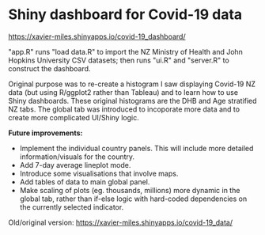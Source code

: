 # Shiny dashboard for Covid-19 data

https://xavier-miles.shinyapps.io/covid-19_dashboard/

"app.R" runs "load data.R" to import the NZ Ministry of Health and John Hopkins University CSV datasets; then runs "ui.R" and "server.R" to construct the dashboard.

Original purpose was to re-create a histogram I saw displaying Covid-19 NZ data (but using R/ggplot2 rather than Tableau) and to learn how to use Shiny dashboards.
These original histograms are the DHB and Age stratified NZ tabs. The global tab was introduced to incoporate more data and to create more complicated UI/Shiny logic. 

**Future improvements:**
- Implement the individual country panels. This will include more detailed information/visuals for the country.
- Add 7-day average lineplot mode.
- Introduce some visualisations that involve maps.
- Add tables of data to main global panel.
- Make scaling of plots (eg. thousands, millions) more dynamic in the global tab, rather than if-else logic with hard-coded dependencies on the currently selected indicator.

Old/original version:
https://xavier-miles.shinyapps.io/covid-19_data/
